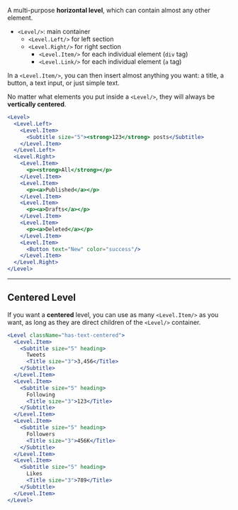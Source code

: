 A multi-purpose **horizontal level**, which can contain almost any other element.

* `<Level/>`: main container
  * `<Level.Left/>` for left section
  * `<Level.Right/>` for right section
      * `<Level.Item/>` for each individual element (`div` tag)
      * `<Level.Link/>` for each individual element (`a` tag)

In a `<Level.Item/>`, you can then insert almost anything you want: 
a title, a button, a text input, or just simple text. 

No matter what elements you put inside a `<Level/>`, they will always be **vertically centered**.


```jsx
<Level>
  <Level.Left>
    <Level.Item>
      <Subtitle size="5"><strong>123</strong> posts</Subtitle>
    </Level.Item>
  </Level.Left>
  <Level.Right>
    <Level.Item>
      <p><strong>All</strong></p>
    </Level.Item>
    <Level.Item>
      <p><a>Published</a></p>
    </Level.Item>
    <Level.Item>
      <p><a>Drafts</a></p>
    </Level.Item>
    <Level.Item>
      <p><a>Deleted</a></p>
    </Level.Item>
    <Level.Item>
      <Button text="New" color="success"/>
    </Level.Item>
  </Level.Right>
</Level>
```

-------------

## Centered Level
If you want a **centered** level, you can use as many `<Level.Item/>` as you want, as long as they are direct children of the `<Level/>` container.

```jsx
<Level className="has-text-centered">
  <Level.Item>
    <Subtitle size="5" heading>
      Tweets
      <Title size="3">3,456</Title>
    </Subtitle>
  </Level.Item>
  <Level.Item>
    <Subtitle size="5" heading>
      Following
      <Title size="3">123</Title>
    </Subtitle>
  </Level.Item>
  <Level.Item>
    <Subtitle size="5" heading>
      Followers
      <Title size="3">456K</Title>
    </Subtitle>
  </Level.Item>
  <Level.Item>
    <Subtitle size="5" heading>
      Likes
      <Title size="3">789</Title>
    </Subtitle>
  </Level.Item>
</Level>
```
